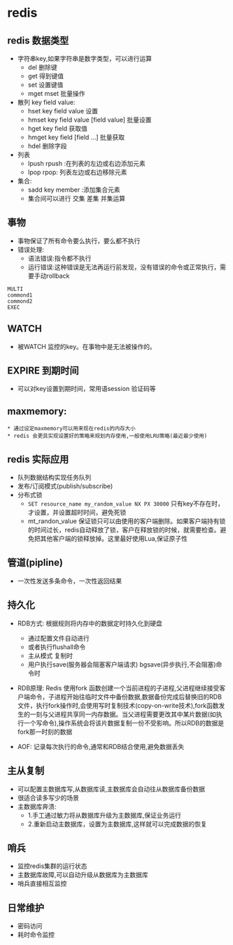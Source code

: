# redis
## redis 数据类型
* 字符串key,如果字符串是数字类型，可以进行运算
    * del 删除键
    * get 得到键值
    * set 设置键值
    * mget mset 批量操作
* 散列 key field value:
    * hset key field value 设置
    * hmset key field value [field value] 批量设置
    * hget key field 获取值
    * hmget key field [field ...] 批量获取
    * hdel 删除字段
* 列表
    * lpush rpush :在列表的左边或右边添加元素
    * lpop rpop: 列表左边或右边移除元素
* 集合:
    * sadd key member :添加集合元素
    * 集合间可以进行 交集 差集 并集运算
## 事物
* 事物保证了所有命令要么执行，要么都不执行
* 错误处理:
    * 语法错误:指令都不执行
    * 运行错误:这种错误是无法再运行前发现，没有错误的命令或正常执行，需要手动rollback

```
MULTI
commond1
commond2
EXEC
```
## WATCH
* 被WATCH 监控的key。在事物中是无法被操作的。
## EXPIRE 到期时间
* 可以对key设置到期时间，常用语session 验证码等

## maxmemory:
    * 通过设定maxmemory可以用来现在redis的内存大小
    * redis 会更具实现设置好的策略来规划内存使用,一般使用LRU策略(最近最少使用)
## redis 实际应用
* 队列数据结构实现任务队列
* 发布/订阅模式(publish/subscribe)
* 分布式锁
    * ``` SET resource_name my_random_value NX PX 30000 ``` 只有key不存在时，才设置，并设置超时时间，避免死锁
    * mt_randon_value 保证锁只可以由使用的客户端删除。如果客户端持有锁的时间过长，redis自动释放了锁，客户在释放锁的时候，就需要检查。避免把其他客户端的锁释放掉。这里最好使用Lua,保证原子性

## 管道(pipline)
* 一次性发送多条命令，一次性返回结果

## 持久化
* RDB方式: 根据规则将内存中的数据定时持久化到硬盘
    * 通过配置文件自动进行
    * 或者执行flushall命令
    * 主从模式 复制时
    * 用户执行save(服务器会阻塞客户端请求) bgsave(异步执行,不会阻塞)命令时
* RDB原理: Redis 使用fork 函数创建一个当前进程的子进程,父进程继续接受客户端命令，子进程开始往临时文件中备份数据,数据备份完成后替换旧的RDB文件，执行fork操作时,会使用写时复制技术(copy-on-write技术),fork函数发生的一刻与父进程共享同一内存数据。当父进程需要更改其中某片数据(如执行一个写命令),操作系统会将该片数据复制一份不受影响。所以RDB的数据是fork那一时刻的数据


* AOF: 记录每次执行的命令,通常和RDB结合使用,避免数据丢失
## 主从复制
* 可以配置主数据库写,从数据库读,主数据库会自动往从数据库备份数据
* 很适合读多写少的场景
* 主数据库奔溃:
    * 1.手工通过敏力将从数据库升级为主数据库,保证业务运行
    * 2.重新启动主数据库，设置为主数据库,这样就可以完成数据的恢复
## 哨兵
* 监控redis集群的运行状态
* 主数据库故障,可以自动升级从数据库为主数据库
* 哨兵直接相互监控

## 日常维护
* 密码访问
* 耗时命令监控

